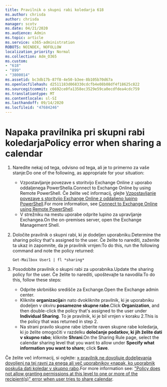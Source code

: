 ```yaml
---
title: Pravilnik o skupni rabi koledarja 618
ms.author: chrisda
author: chrisda
manager: scotv
ms.date: 04/21/2020
ms.audience: Admin
ms.topic: article
ms.service: o365-administration
ROBOTS: NOINDEX, NOFOLLOW
localization_priority: Normal
ms.collection: Adm_O365
ms.custom:
- "618"
- "899"
- "3800014"
ms.assetid: bc3db17b-87f8-4e50-b3ee-8b105b70d67a
ms.openlocfilehash: d2511183d068330cdcfb4e08b08df4f18625c822
ms.sourcegitcommit: c6692ce0fa1358ec3529e59ca0ecdfdea4cdc759
ms.translationtype: MT
ms.contentlocale: sl-SI
ms.lasthandoff: 09/14/2020
ms.locfileid: "47684246"
---
```

# <a name="policy-error-when-sharing-a-calendar"></a><span data-ttu-id="2f28b-102">Napaka pravilnika pri skupni rabi koledarja</span><span class="sxs-lookup"><span data-stu-id="2f28b-102">Policy error when sharing a calendar</span></span>

1. <span data-ttu-id="2f28b-103">Naredite nekaj od tega, odvisno od tega, ali je to primerno za vaše stanje:</span><span class="sxs-lookup"><span data-stu-id="2f28b-103">Do one of the following, as appropriate for your situation:</span></span>
    - <span data-ttu-id="2f28b-104">Vzpostavljanje povezave s storitvijo Exchange Online z uporabo oddaljenega PowerShella.</span><span class="sxs-lookup"><span data-stu-id="2f28b-104">Connect to Exchange Online by using Remote PowerShell.</span></span> <span data-ttu-id="2f28b-105">Če želite več informacij, glejte [Vzpostavljanje povezave s storitvijo Exchange Online z oddaljeno lupino PowerShell](https://technet.microsoft.com/library/jj984289%28v=exchg.160%29.aspx).</span><span class="sxs-lookup"><span data-stu-id="2f28b-105">For more information, see [Connect to Exchange Online using Remote PowerShell](https://technet.microsoft.com/library/jj984289%28v=exchg.160%29.aspx).</span></span>
    - <span data-ttu-id="2f28b-106">V strežniku na mestu uporabe odprite lupino za upravljanje Exchangea.</span><span class="sxs-lookup"><span data-stu-id="2f28b-106">On the on-premises server, open the Exchange Management Shell.</span></span>
2. <span data-ttu-id="2f28b-107">Določite pravilnik o skupni rabi, ki je dodeljen uporabniku.</span><span class="sxs-lookup"><span data-stu-id="2f28b-107">Determine the sharing policy that's assigned to the user.</span></span> <span data-ttu-id="2f28b-108">Če želite to narediti, zaženite ta ukaz in zapomnite, da je pravilnik vrnjen:</span><span class="sxs-lookup"><span data-stu-id="2f28b-108">To do this, run the following command and note the policy returned:</span></span>

    `
    Get-Mailbox User1 | fl *sharing*
    `

3. <span data-ttu-id="2f28b-109">Posodobite pravilnik o skupni rabi za uporabnika.</span><span class="sxs-lookup"><span data-stu-id="2f28b-109">Update the sharing policy for the user.</span></span> <span data-ttu-id="2f28b-110">Če želite to narediti, upoštevajte ta navodila:</span><span class="sxs-lookup"><span data-stu-id="2f28b-110">To do this, follow these steps:</span></span>
    - <span data-ttu-id="2f28b-111">Odprite skrbniško središče za Exchange.</span><span class="sxs-lookup"><span data-stu-id="2f28b-111">Open the Exchange admin center.</span></span>
    - <span data-ttu-id="2f28b-112">Kliknite **organizacija**in nato dvokliknite pravilnik, ki je uporabniku dodeljen v okviru **posamezne skupne rabe**.</span><span class="sxs-lookup"><span data-stu-id="2f28b-112">Click **Organization**, and then double-click the policy that's assigned to the user under **Individual Sharing**.</span></span> <span data-ttu-id="2f28b-113">To je pravilnik, ki je bil vrnjen v koraku 2.</span><span class="sxs-lookup"><span data-stu-id="2f28b-113">This is the policy that was returned in step 2.</span></span>
    - <span data-ttu-id="2f28b-114">Na strani pravilo skupne rabe izberite raven skupne rabe koledarja, ki jo želite omogočiti v razdelku **določanje podatkov, ki jih želite dati v skupno rabo**; kliknite **Shrani**.</span><span class="sxs-lookup"><span data-stu-id="2f28b-114">On the Sharing Rule page, select the calendar sharing level that you want to allow under **Specify what information you want to share**; click **Save**.</span></span>

<span data-ttu-id="2f28b-115">Če želite več informacij, si oglejte: [» pravilnik ne dovoljuje dodeljevanja dovoljenj na tej ravni za enega ali več uporabnikov «napak, ko uporabnik poskuša dati koledar v skupno rabo](https://docs.microsoft.com/exchange/troubleshoot/calendar-sharing/policy-permissions-issue).</span><span class="sxs-lookup"><span data-stu-id="2f28b-115">For more information see: ["Policy does not allow granting permissions at this level to one or more of the recipient(s)" error when user tries to share calendar](https://docs.microsoft.com/exchange/troubleshoot/calendar-sharing/policy-permissions-issue).</span></span>
